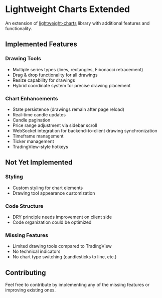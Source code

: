 # Lightweight Charts Extended

An extension of [lightweight-charts](https://github.com/tradingview/lightweight-charts) library with additional features and functionality.

## Implemented Features

### Drawing Tools

- Multiple series types (lines, rectangles, Fibonacci retracement)
- Drag & drop functionality for all drawings
- Resize capability for drawings
- Hybrid coordinate system for precise drawing placement

### Chart Enhancements

- State persistence (drawings remain after page reload)
- Real-time candle updates
- Candle pagination
- Price range adjustment via sidebar scroll
- WebSocket integration for backend-to-client drawing synchronization
- Timeframe management
- Ticker management
- TradingView-style hotkeys

## Not Yet Implemented

### Styling

- Custom styling for chart elements
- Drawing tool appearance customization

### Code Structure

- DRY principle needs improvement on client side
- Code organization could be optimized

### Missing Features

- Limited drawing tools compared to TradingView
- No technical indicators
- No chart type switching (candlesticks to line, etc.)

## Contributing

Feel free to contribute by implementing any of the missing features or improving existing ones.
